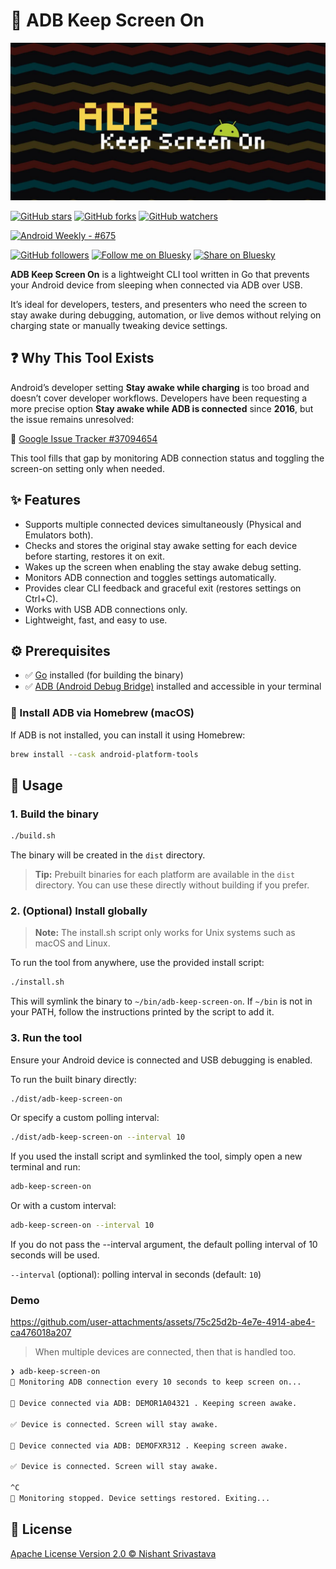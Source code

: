 # 📱 ADB Keep Screen On

![Banner](./assets/banner.jpg)

[![GitHub stars](https://img.shields.io/github/stars/nisrulz/adb-keep-screen-on.svg?style=social&label=Star)](https://github.com/nisrulz/adb-keep-screen-on) [![GitHub forks](https://img.shields.io/github/forks/nisrulz/adb-keep-screen-on.svg?style=social&label=Fork)](https://github.com/nisrulz/adb-keep-screen-on/fork) [![GitHub watchers](https://img.shields.io/github/watchers/nisrulz/adb-keep-screen-on.svg?style=social&label=Watch)](https://github.com/nisrulz/adb-keep-screen-on)

[![Android Weekly - #675](https://img.shields.io/badge/Android_Weekly-%23693-34b5e5?logo=android&logoColor=%23ffffff)](https://androidweekly.net/issues/issue-693#:~:text=Libraries%20%26%20Code-,adb%2Dkeep%2Dscreen%2Don,-A%20small%20CLI)

[![GitHub followers](https://img.shields.io/github/followers/nisrulz.svg?style=social&label=Follow)](https://github.com/nisrulz/adb-keep-screen-on) [![Follow me on Bluesky](https://img.shields.io/badge/Bluesky-0285FF?logo=bluesky&logoColor=fff&label=Follow%20me%20on&color=0285FF)](https://bsky.app/profile/nisrulz.com) [![Share on Bluesky](https://img.shields.io/badge/Bluesky-0285FF?logo=bluesky&logoColor=fff&label=Share%20on&color=0285FF)](https://bsky.app/intent/compose?text=%F0%9F%93%B1%20ADB%20Keep%20Screen%20On%20is%20a%20lightweight%20CLI%20tool%20written%20in%20Go%20that%20prevents%20your%20Android%20device%20from%20sleeping%20when%20connected%20via%20ADB%20over%20USB.%0A%0A%F0%9F%91%A8%F0%9F%8F%BB%E2%80%8D%F0%9F%92%BB%20Built%20by%20%40nisrulz.com%20%0A%0A%E2%9C%85%20Github%3A%20https%3A%2F%2Fgithub.com%2Fnisrulz%2Fadb-keep-screen-on%0A%0A%23AndroidDev%20%23adb%20%23android%23debugging)

**ADB Keep Screen On** is a lightweight CLI tool written in Go that prevents your Android device from sleeping when connected via ADB over USB.

It’s ideal for developers, testers, and presenters who need the screen to stay awake during debugging, automation, or live demos without relying on charging state or manually tweaking device settings.

## ❓ Why This Tool Exists

Android’s developer setting **Stay awake while charging** is too broad and doesn’t cover developer workflows.  Developers have been requesting a more precise option **Stay awake while ADB is connected** since **2016**, but the issue remains unresolved:

🔗 [Google Issue Tracker #37094654](https://issuetracker.google.com/issues/37094654)

This tool fills that gap by monitoring ADB connection status and toggling the screen-on setting only when needed.

## ✨ Features

- Supports multiple connected devices simultaneously (Physical and Emulators both).
- Checks and stores the original stay awake setting for each device before starting, restores it on exit.
- Wakes up the screen when enabling the stay awake debug setting.
- Monitors ADB connection and toggles settings automatically.
- Provides clear CLI feedback and graceful exit (restores settings on Ctrl+C).
- Works with USB ADB connections only.
- Lightweight, fast, and easy to use.

## ⚙️ Prerequisites

- ✅ [Go](https://golang.org/dl/) installed (for building the binary)
- ✅ [ADB (Android Debug Bridge)](https://developer.android.com/tools/adb) installed and accessible in your terminal

### 🧪 Install ADB via Homebrew (macOS)

If ADB is not installed, you can install it using Homebrew:

```sh
brew install --cask android-platform-tools
```

## 🚀 Usage

### 1. Build the binary

```sh
./build.sh
```

The binary will be created in the `dist` directory.

> **Tip:** Prebuilt binaries for each platform are available in the `dist` directory. You can use these directly without building if you prefer.

### 2. (Optional) Install globally

> **Note:** The install.sh script only works for Unix systems such as macOS and Linux.

To run the tool from anywhere, use the provided install script:

```sh
./install.sh
```

This will symlink the binary to `~/bin/adb-keep-screen-on`. If `~/bin` is not in your PATH, follow the instructions printed by the script to add it.

### 3. Run the tool

Ensure your Android device is connected and USB debugging is enabled.

To run the built binary directly:

```sh
./dist/adb-keep-screen-on
```

Or specify a custom polling interval:

```sh
./dist/adb-keep-screen-on --interval 10
```

If you used the install script and symlinked the tool, simply open a new terminal and run:

```sh
adb-keep-screen-on
```

Or with a custom interval:

```sh
adb-keep-screen-on --interval 10
```

If you do not pass the --interval argument, the default polling interval of 10 seconds will be used.

`--interval` (optional): polling interval in seconds (default: `10`)

### Demo

<https://github.com/user-attachments/assets/75c25d2b-4e7e-4914-abe4-ca476018a207>

> When multiple devices are connected, then that is handled too.

```sh
❯ adb-keep-screen-on
🔌 Monitoring ADB connection every 10 seconds to keep screen on...

📱 Device connected via ADB: DEMOR1A04321 . Keeping screen awake.

✅ Device is connected. Screen will stay awake.

📱 Device connected via ADB: DEMOFXR312 . Keeping screen awake.

✅ Device is connected. Screen will stay awake.

^C
🔌 Monitoring stopped. Device settings restored. Exiting...

```

## 📄 License

[Apache License Version 2.0 © Nishant Srivastava](/LICENSE)
